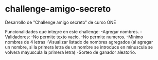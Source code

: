 # challenge-amigo-secreto
Desarrollo de "Challenge amigo secreto" de curso ONE

Funcionalidades que integre en este challenge:
-Agregar nombres.
-Validadores:
  -No permite texto vacio.
  -No permite numeros.
  -Minimo nombres de 4 letras
-Visualizar listado de nombres agregados (al agregar un nombre, si la primera letra de un nombre se introduce en minuscula se volvera mayuscula la primera letra)
-Sorteo de ganador aleatorio.
